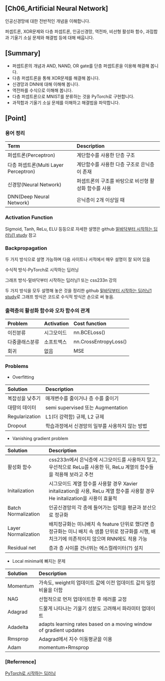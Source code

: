 ## [Ch06_Artificial Neural Network]

인공신경망에 대한 전반적인 개념을 이해합니다.

퍼셉트론, XOR문제와 다층 퍼셉트론, 인공신경망, 역전파, 비선형 활성화 함수, 과접합과 기울기 소실 문제와 해결법 등에 대해 배웁니다.

## [Summary]

- 퍼셉트론의 개념과 AND, NAND, OR gate를 단층 퍼셉트론을 이용해 해결해 봅니다.
- 다층 퍼셉트론을 통해 XOR문제를 해결해 봅니다.
- 신경망과 DNN에 대해 이해해 봅니다.
- 역전파를 수식으로 이해해 봅니다.
- 다층 퍼셉트론으로 MNIST를 분류하는 것을 PyTorch로 구현합니다.
- 과적합과 기울기 소실 문제를 이해하고 해결법을 파악합니다.

## [Point]

### 용어 정리
|Term| Description |
|:-- |:-- |
| 퍼셉트론(Perceptron)| 계단함수를 사용한 단층 구조|
| 다층 퍼셉트론(Multi Layer Perceptron)| 계단함수를 사용한 다층 구조로 은닉층이 존재|
| 신경망(Neural Network)| 퍼셉트론의 구조를 바탕으로 비선형 활성화 함수를 사용|
| DNN(Deep Neural Network)| 은닉층이 2개 이상일 때|

### Activation Function
 
Sigmoid, Tanh, ReLu, ELU 등등으로 자세한 설명은 github [밑바닥부터 시작하는 딥러닝1 study](https://github.com/angelfox4/DL_floor_study/tree/main/Ch03_Neural%20Network) 참고

### Backpropagation

두 가지 방식으로 설명 가능하며 다음 사이트나 서적에서 매우 설명이 잘 되어 있음

수식적 방식-PyTorch로 시작하는 딥러닝

그래프 방식-밑바닥부터 시작하는 딥러닝1 또는 css233n 강의

두 가지 방식을 모두 설명해 놓은 것을 정리한 github [밑바닥부터 시작하는 딥러닝1 study](https://github.com/angelfox4/DL_floor_study/tree/main/ch05_backpropagation)로 그래프 방식은 코드로 수식적 방식은 손으로 써 놓음.

### 출력층의 활성화 함수와 오차 함수의 관계

| Problem| Activation | Cost function|
|:-- |:-- |:-- |
| 이진분류|시그모이드 | nn.BCELoss()|
| 다중클래스분류|소프트맥스 |nn.CrossEntropyLoss() |
| 회귀|없음 | MSE|

### Problems

- Overfitting

| Solution| Description |
|:-- |:-- |
| 복잡성을 낮추기| 매개변수를 줄이거나 층 수를 줄이기|
| 대량의 데이터| semi supervised 또는 Augmentation|
| Regularization| L1(더 강력함) 규제, L2 규제|
| Dropout| 학습과정에서 신경망의 일부를 사용하지 않는 방법|


- Vanishing gradient problem

|Solution| Description |
|:-- |:-- |
| 활성화 함수| css233n에서 은닉층에 시그모이드를 사용하지 말고, 우선적으로 ReLu를 사용한 뒤, ReLu 계열의 함수들을 적용해 보라고 추천|
| Initalization| 시그모이드 계열 함수를 사용할 경우 Xavier initalization을 사용, ReLu 계열 함수를 사용할 경우 He initalization을 사용이 효율적|
| Batch Normalization| 인공신경망의 각 층에 들어가는 입력을 평균과 분산으로 정규화|
| Layer Normalization| 배치정규화는 미니배치 속 feature 단위로 했다면 층 정규화는 미니 배치 속 샘플 단위로 정규화를 시행, 배치크기에 의존적이지 않으며 RNN에도 적용 가능|
| Residual net | 층과 층 사이를 건너뛰는 에스컬레이터(?) 설치|

- Local minima에 빠지는 문제

|Solution| Description |
|:-- |:-- |
| Momentum| 가속도, weight의 업데이트 값에 이전 업데이트 값의 일정 비율을 더함|
| NAG| 선험적으로 먼저 업데이트한 후 에러를 교정|
| Adagrad| 드물게 나타나는 기울기 성분도 고려해서 파라미터 업데이트|
| Adadelta| adapts learning rates based on a moving window of gradient updates|
| Rmsprop| Adagrad에서 지수 이동평균을 이용 |
| Adam | momentum+Rmsprop|


### [Referrence]

[PyTorch로 시작하는 딥러닝](https://wikidocs.net/book/2788)
